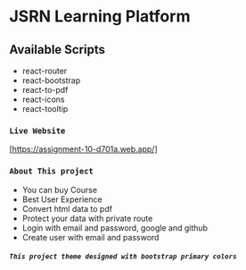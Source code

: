 # JSRN Learning Platform
## Available Scripts

+ react-router
+ react-bootstrap
+ react-to-pdf
+ react-icons
+ react-tooltip

### `Live Website`

[https://assignment-10-d701a.web.app/]

### `About This project`
+ You can buy Course
+ Best User Experience
+ Convert html data to pdf
+ Protect your data with private route
+ Login with email and password, google and github
+ Create user with email and password

##### `This project theme designed with bootstrap primary colors`